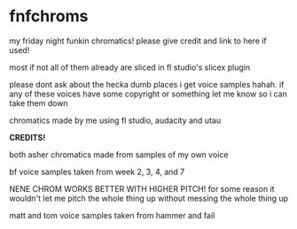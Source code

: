 # fnfchroms
my friday night funkin chromatics! please give credit and link to here if used!

most if not all of them already are sliced in fl studio's slicex plugin

please dont ask about the hecka dumb places i get voice samples hahah. if any of these voices have some copyright or something let me know so i can take them down

chromatics made by me using fl studio, audacity and utau

**CREDITS!**


both asher chromatics made from samples of my own voice

bf voice samples taken from week 2, 3, 4, and 7

NENE CHROM WORKS BETTER WITH HIGHER PITCH! for some reason it wouldn't let me pitch the whole thing up without messing the whole thing up

matt and tom voice samples taken from hammer and fail
